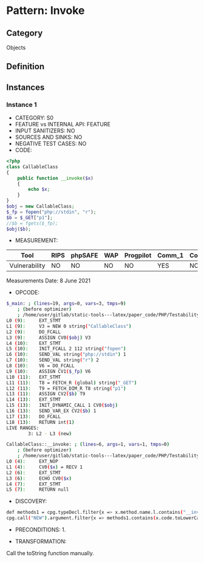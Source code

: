 # Pattern: Invoke

## Category

Objects

## Definition

## Instances

### Instance 1

- CATEGORY: S0
- FEATURE vs INTERNAL API: FEATURE
- INPUT SANITIZERS:  NO
- SOURCES AND SINKS: NO 
- NEGATIVE TEST CASES: NO
- CODE:

```php
<?php
class CallableClass
{
    public function __invoke($x)
    {
        echo $x;
    }
}
$obj = new CallableClass;
$_fp = fopen("php://stdin", "r");
$b = $_GET["p1"];
//$b = fgets($_fp);
$obj($b);
```

- MEASUREMENT:

| Tool          | RIPS | phpSAFE | WAP  | Progpilot | Comm_1 | Comm_2 | Correct |
| ------------- | ---- | ------- | ---- | --------- | ------- | --------- | ------- |
| Vulnerability | NO   | NO      | NO   | NO        | YES     | NO        | YES     |
Measurements Date: 8 June 2021

- OPCODE:

```bash
$_main: ; (lines=19, args=0, vars=3, tmps=9)
    ; (before optimizer)
    ; /home/user/gitlab/static-tools---latex/paper_code/PHP/Testability_Patterns/35_invoke/35_invoke.php:1-13
L0 (9):     EXT_STMT
L1 (9):     V3 = NEW 0 string("CallableClass")
L2 (9):     DO_FCALL
L3 (9):     ASSIGN CV0($obj) V3
L4 (10):    EXT_STMT
L5 (10):    INIT_FCALL 2 112 string("fopen")
L6 (10):    SEND_VAL string("php://stdin") 1
L7 (10):    SEND_VAL string("r") 2
L8 (10):    V6 = DO_FCALL
L9 (10):    ASSIGN CV1($_fp) V6
L10 (11):   EXT_STMT
L11 (11):   T8 = FETCH_R (global) string("_GET")
L12 (11):   T9 = FETCH_DIM_R T8 string("p1")
L13 (11):   ASSIGN CV2($b) T9
L14 (13):   EXT_STMT
L15 (13):   INIT_DYNAMIC_CALL 1 CV0($obj)
L16 (13):   SEND_VAR_EX CV2($b) 1
L17 (13):   DO_FCALL
L18 (13):   RETURN int(1)
LIVE RANGES:
        3: L2 - L3 (new)

CallableClass::__invoke: ; (lines=6, args=1, vars=1, tmps=0)
    ; (before optimizer)
    ; /home/user/gitlab/static-tools---latex/paper_code/PHP/Testability_Patterns/35_invoke/35_invoke.php:4-7
L0 (4):     EXT_NOP
L1 (4):     CV0($x) = RECV 1
L2 (6):     EXT_STMT
L3 (6):     ECHO CV0($x)
L4 (7):     EXT_STMT
L5 (7):     RETURN null
```

- DISCOVERY:

```bash
def methods1 = cpg.typeDecl.filter{x => x.method.name.l.contains("__invoke")}.name.l
cpg.call("NEW").argument.filter{x => methods1.contains(x.code.toLowerCase)}.size;
```

- PRECONDITIONS:
   1.

- TRANSFORMATION: 

Call the toString function manually.

```

```

